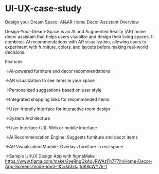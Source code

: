 # UI-UX-case-study
Design your Dream Space: AI&amp;AR Home Decor Assistant
Overview

Design-Your-Dream-Space is an AI and Augmented Reality (AR) home decor assistant that helps users visualize and design their living spaces. It combines AI recommendations with AR visualization, allowing users to experiment with furniture, colors, and layouts before making real-world decisions.

Features

->AI-powered furniture and decor recommendations

->AR visualization to see items in your space

->Personalized suggestions based on user style

->Integrated shopping links for recommended items

->User-friendly interface for interactive room design

->System Architecture

->User Interface (UI): Web or mobile interface

->AI Recommendation Engine: Suggests furniture and decor items

->AR Visualization Module: Overlays furniture in real space

->Sample UI/UX Design App with figmaMake
https://www.figma.com/make/2yeRngQkAoJRWAzFh777jh/Home-Decor-App-Screens?node-id=0-1&t=IaGxtJjtdK8pWY7e-1
